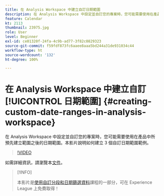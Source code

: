 ```yaml
---
title: 在 Analysis Workspace 中建立自訂日期範圍
description: 在 Analysis Workspace 中設定並自訂您的專案時，您可能需要使用在產品中所預先建立範圍之後的日期範圍。本影片說明如何建立 3 個自訂日期範圍範例。
feature: Calendar
kt: 2113
thumbnail: 23975.jpg
role: User
level: Beginner
exl-id: ce01320f-24fa-4c9b-ad77-3f82c0829323
source-git-commit: f59fdf873fc6aaee8aaa5bd244a31de931034c44
workflow-type: ht
source-wordcount: '132'
ht-degree: 100%

---
```


# 在 Analysis Workspace 中建立自訂[!UICONTROL 日期範圍] {#creating-custom-date-ranges-in-analysis-workspace}

在 Analysis Workspace 中設定並自訂您的專案時，您可能需要使用在產品中所預先建立範圍之後的日期範圍。本影片說明如何建立 3 個自訂日期範圍範例。

>[!VIDEO](https://video.tv.adobe.com/v/23975/?quality=12&learn=on)

如需詳細資訊，請瀏覽本[文件](https://experienceleague.adobe.com/docs/analytics/analyze/analysis-workspace/components/calendar-date-ranges/custom-date-ranges.html?lang=zh-Hant)。

>[!INFO]
>
> 本影片是[使用自訂分段和日期篩選資料](https://experienceleague.adobe.com/?recommended=Analytics-U-1-2021.1.filterdata)課程的一部分，可在 Experience League 上免費取得！
